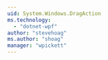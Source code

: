 ```yaml
---
uid: System.Windows.DragAction
ms.technology: 
  - "dotnet-wpf"
author: "stevehoag"
ms.author: "shoag"
manager: "wpickett"
---
```


